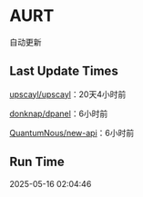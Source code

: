 # AURT

自动更新


## Last Update Times

[upscayl/upscayl](https://github.com/upscayl/upscayl)：20天4小时前

[donknap/dpanel](https://github.com/donknap/dpanel)：6小时前

[QuantumNous/new-api](https://github.com/QuantumNous/new-api)：6小时前


## Run Time
2025-05-16 02:04:46

